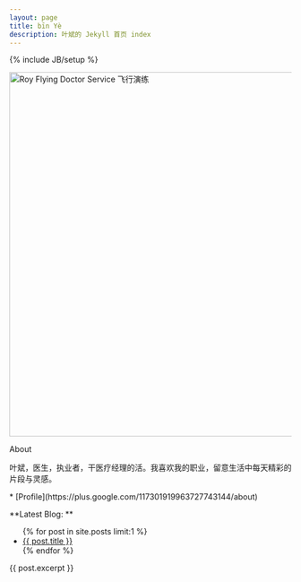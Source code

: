 ```yaml
---
layout: page
title: bīn Yè
description: 叶斌的 Jekyll 首页 index
---
```

{% include JB/setup %}

<img style="width:650px;float:center" alt="Roy Flying Doctor Service 飞行演练" src="http://yebin-wordpress.stor.sinaapp.com/uploads/2012/06/rfds.jpg"/>
<div id='containerSlider'>
 <div id='contentslider-text'>
<p>About</p>
<p>叶斌&#65292;医生&#65292;执业者&#65292;干医疗经理的活&#12290;我喜欢我的职业&#65292;留意生活中每天精彩的片段与灵感&#12290;</p>
 </div>
  <div id='contentSlider'>
   <div id='slider'>
<script language='JavaScript'>
images = new Array(4);
images[0] = &quot;<img alt='渥太华 Notre Dame Cathedral Basilica 天主教堂' src='http://ww2.sinaimg.cn/mw690/737917b2gw1dw2gdlvjwgj.jpg'/>&quot;;
images[1] = &quot;<img alt='渥太华国会山' src='http://ww3.sinaimg.cn/mw690/737917b2gw1dw45qmusoyj.jpg'/>&quot;;
images[2] = &quot;<img alt='Hobart Sandy Bay 2011年9月 全科医学考察与培训' src='http://ww2.sinaimg.cn/mw690/737917b2gw1dw83rluqm9j.jpg'/>&quot;;
images[3] = &quot;<img alt='澳洲皇家飞行医生服务' src='http://ww3.sinaimg.cn/bmiddle/737917b2gw1dw7vozwpm7j.jpg'/>&quot;;
index = Math.floor(Math.random() * images.length);
document.write(images[index]);
</script>
   </div>
* [Profile](https://plus.google.com/117301919963727743144/about)

**Latest Blog: **

<ul class="posts">
  {% for post in site.posts limit:1 %}
    <li><a href="{{ BASE_PATH }}{{ post.url }}">{{ post.title }}</a></li>
  {% endfor %}
</ul>{{ post.excerpt }}
